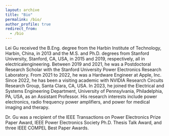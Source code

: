 ```yaml
---
layout: archive
title: "Bio"
permalink: /bio/
author_profile: true
redirect_from:
  - /bio
---
```


Lei Gu received the B.Eng. degree from the Harbin Institute of Technology, Harbin, China, in 2013 and the M.S. and Ph.D. degrees from Stanford University, Stanford, CA, USA, in 2015 and 2019, respectively, all in electricalengineering. Between 2019 and 2021, he was a Postdoctoral Research Scholar with the Stanford University Power Electronics Research Laboratory. From 2021 to 2022, he was a Hardware Engineer at Apple, Inc. Since 2022, he has been a visiting academic with NVIDIA Research Circuits Research Group, Santa Clara, CA, USA. In 2023, he joined the Electrical and Systems Engineering Department, University of Pennsylvania, Philadelphia, PA, USA, as an Assistant Professor. His research interests include power electronics, radio frequency power amplifiers, and power for medical imaging and therapy.

Dr. Gu was a recipient of the IEEE Transactions on Power Electronics Prize Paper Award, IEEE Power Electronics Society Ph.D. Thesis Talk Award, and three IEEE COMPEL Best Paper Awards.